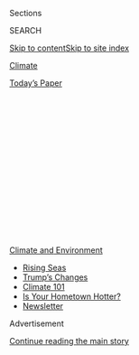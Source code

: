 <div id="app">

<div>

<div>

<div>

<div class="NYTAppHideMasthead css-1q2w90k e1suatyy0">

<div class="section css-ui9rw0 e1suatyy2">

<div class="css-eph4ug er09x8g0">

<div class="css-6n7j50">

</div>

<span class="css-1dv1kvn">Sections</span>

<div class="css-10488qs">

<span class="css-1dv1kvn">SEARCH</span>

</div>

[Skip to content](#site-content)[Skip to site
index](#site-index)

</div>

<div id="masthead-section-label" class="css-1wr3we4 eaxe0e00">

[Climate](https://www.nytimes3xbfgragh.onion/section/climate)

</div>

<div class="css-10698na e1huz5gh0">

</div>

</div>

<div id="masthead-bar-one" class="section hasLinks css-15hmgas e1csuq9d3">

<div class="css-uqyvli e1csuq9d0">

</div>

<div class="css-1uqjmks e1csuq9d1">

</div>

<div class="css-9e9ivx">

[](https://myaccount.nytimes3xbfgragh.onion/auth/login?response_type=cookie&client_id=vi)

</div>

<div class="css-1bvtpon e1csuq9d2">

[Today’s
Paper](https://www.nytimes3xbfgragh.onion/section/todayspaper)

</div>

</div>

</div>

</div>

<div data-aria-hidden="false">

<div id="site-content" data-role="main">

<div>

<div class="css-1aor85t" style="opacity:0.000000001;z-index:-1;visibility:hidden">

<div class="css-1hqnpie">

<div class="css-epjblv">

<span class="css-17xtcya">[Climate](/section/climate)</span><span class="css-x15j1o">|</span><span class="css-fwqvlz">A
Climate Plan in Texas Focuses on Minorities. Not Everyone Likes
It.</span>

</div>

<div class="css-k008qs">

<div class="css-1iwv8en">

<span class="css-18z7m18"></span>

<div>

</div>

</div>

<span class="css-1n6z4y">https://nyti.ms/3fXXQN0</span>

<div class="css-1705lsu">

<div class="css-4xjgmj">

<div class="css-4skfbu" data-role="toolbar" data-aria-label="Social Media Share buttons, Save button, and Comments Panel with current comment count" data-testid="share-tools">

  - 
  - 
  - 
  - 
    
    <div class="css-6n7j50">
    
    </div>

  - 
  - 

</div>

</div>

</div>

</div>

</div>

</div>

<div id="NYT_TOP_BANNER_REGION" class="css-13pd83m">

<div>

<div id="styln-prism-menu-1591906231550" class="section interactive-content interactive-size-medium css-1edisqu">

<div class="css-17ih8de interactive-body">

<div id="scroll-container" class="css-1gj85ro">

[<span class="styln-title-wrap"><span class="css-1pje3qr">Climate
and</span><span class="css-1pje3qr">
Environment</span></span>](https://www.nytimes3xbfgragh.onion/section/climate?action=click&pgtype=Article&state=default&region=TOP_BANNER&context=storylines_menu)

  - [Rising
    Seas](https://www.nytimes3xbfgragh.onion/2020/07/30/climate/sea-level-inland-floods.html?action=click&pgtype=Article&state=default&region=TOP_BANNER&context=storylines_menu)
  - [Trump’s
    Changes](https://www.nytimes3xbfgragh.onion/interactive/2020/climate/trump-environment-rollbacks.html?action=click&pgtype=Article&state=default&region=TOP_BANNER&context=storylines_menu)
  - [Climate 101](https://www.nytimes3xbfgragh.onion/interactive/2020/04/19/climate/climate-crash-course-1.html?action=click&pgtype=Article&state=default&region=TOP_BANNER&context=storylines_menu)
  - [Is Your Hometown
    Hotter?](https://www.nytimes3xbfgragh.onion/interactive/2018/08/30/climate/how-much-hotter-is-your-hometown.html?action=click&pgtype=Article&state=default&region=TOP_BANNER&context=storylines_menu)
  - [Newsletter](https://www.nytimes3xbfgragh.onion/newsletters/climate-change?action=click&pgtype=Article&state=default&region=TOP_BANNER&context=storylines_menu)

</div>

</div>

</div>

</div>

</div>

<div id="top-wrapper" class="css-1sy8kpn">

<div id="top-slug" class="css-l9onyx">

Advertisement

</div>

[Continue reading the main
story](#after-top)

<div class="ad top-wrapper" style="text-align:center;height:100%;display:block;min-height:250px">

<div id="top" class="place-ad" data-position="top" data-size-key="top">

</div>

</div>

<div id="after-top">

</div>

</div>

<div>

<div id="sponsor-wrapper" class="css-1hyfx7x">

<div id="sponsor-slug" class="css-19vbshk">

Supported by

</div>

[Continue reading the main
story](#after-sponsor)

<div id="sponsor" class="ad sponsor-wrapper" style="text-align:center;height:100%;display:block">

</div>

<div id="after-sponsor">

</div>

</div>

<div class="css-186x18t">

</div>

<div class="css-1vkm6nb ehdk2mb0">

# A Climate Plan in Texas Focuses on Minorities. Not Everyone Likes It.

</div>

For years, money for flood protection in the Houston area went mostly to
richer neighborhoods. A new approach prioritizes minority communities,
and it’s stirring up resentments.

<div class="css-79elbk" data-testid="photoviewer-wrapper">

<div class="css-z3e15g" data-testid="photoviewer-wrapper-hidden">

</div>

<div class="css-1a48zt4 ehw59r15" data-testid="photoviewer-children">

![<span class="css-16f3y1r e13ogyst0" data-aria-hidden="true">Faith and
Skye Palay of Houston are forbidden to play in their front yard, where
water pools and mosquitos breed. Their mother advocates for flood
protection in minority
areas.</span><span class="css-cnj6d5 e1z0qqy90" itemprop="copyrightHolder"><span class="css-1ly73wi e1tej78p0">Credit...</span><span><span>Sergio
Flores for The New York
Times</span></span></span>](https://static01.graylady3jvrrxbe.onion/images/2020/07/17/climate/00CLI-HOUSTON1/merlin_174606915_c1a2be97-673c-4b8e-9d53-642643a969fa-articleLarge.jpg?quality=75&auto=webp&disable=upscale)

</div>

</div>

<div class="css-18e8msd">

<div class="css-vp77d3 epjyd6m0">

<div class="css-hus3qt ey68jwv0" data-aria-hidden="true">

[![Christopher
Flavelle](https://static01.graylady3jvrrxbe.onion/images/2019/06/28/climate/author-chris-flavelle/author-chris-flavelle-thumbLarge-v3.png
"Christopher Flavelle")](https://www.nytimes3xbfgragh.onion/by/christopher-flavelle)

</div>

<div class="css-1baulvz">

By [<span class="css-1baulvz last-byline" itemprop="name">Christopher
Flavelle</span>](https://www.nytimes3xbfgragh.onion/by/christopher-flavelle)

</div>

</div>

  - 
    
    <div class="css-ld3wwf e16638kd2">
    
    July 24,
    2020
    
    </div>

  - 
    
    <div class="css-4xjgmj">
    
    <div class="css-d8bdto" data-role="toolbar" data-aria-label="Social Media Share buttons, Save button, and Comments Panel with current comment count" data-testid="share-tools">
    
      - 
      - 
      - 
      - 
        
        <div class="css-6n7j50">
        
        </div>
    
      - 
      - 
    
    </div>
    
    </div>

</div>

</div>

<div class="section meteredContent css-1r7ky0e" name="articleBody" itemprop="articleBody">

<div class="css-1fanzo5 StoryBodyCompanionColumn">

<div class="css-53u6y8">

Pleasantville, a few square miles of bungalows and industrial sites
stuck between Houston’s railways and freeways, resembles a shallow bowl
— quick to flood, like much of the city. But like other neighborhoods
with large Black and Hispanic populations and low property values, it
never qualified for the pricey flood-control projects that protect
wealthier parts of Houston.

Projects here “would be put on a list, and that’s where they would go to
die,” said Bridgette Murray, who is president of the Pleasantville
neighborhood association and whose house got five feet of water during
Hurricane Harvey.

Faced with countless complaints like these, officials in Harris County,
which manages flood control in and around Houston, threw out their old
approach for spending billions of dollars on flood defenses after
Harvey. Instead of prioritizing spending to protect the most valuable
property, which benefited wealthier and whiter areas, they decided to
instead prioritize disadvantaged neighborhoods that would have the
hardest time recovering, including communities of color.

Opponents have criticized the program as social engineering. Advocates
have lauded it as long overdue. And for flood-prone cities nationwide,
the controversial plan has become a test case for grappling with the
overlapping challenges of racial inequity and climate change.

</div>

</div>

<div class="css-1fanzo5 StoryBodyCompanionColumn">

<div class="css-53u6y8">

Governments have long used a simple concept, cost-benefit analysis, to
decide where to focus money on flood protection: Spend it where property
values are higher, for the best return on investment. However, that puts
poorer minority areas at a disadvantage. And it feeds a cycle of decline
as flooding returns again and again.

“The status quo wasn’t working,” said Lina Hidalgo, who in 2018 became
the first Latina to win the position of county judge, Harris County’s
top elected official.

But the county’s year-old experiment is more than a possible model for
other communities. It is also a warning about the political resistance
that can result.

</div>

</div>

<div class="css-79elbk" data-testid="photoviewer-wrapper">

<div class="css-z3e15g" data-testid="photoviewer-wrapper-hidden">

</div>

<div class="css-1a48zt4 ehw59r15" data-testid="photoviewer-children">

![<span class="css-16f3y1r e13ogyst0" data-aria-hidden="true">A drainage
system to mitigate flooding in a wealthier neighborhood of
Houston.</span><span class="css-cnj6d5 e1z0qqy90" itemprop="copyrightHolder"><span class="css-1ly73wi e1tej78p0">Credit...</span><span>Sergio
Flores for The New York
Times</span></span>](https://static01.graylady3jvrrxbe.onion/images/2020/07/22/climate/00CLI-HOUSTONFLOODING9/merlin_174817902_c5a32bd8-e4d2-4e19-8f1b-fd92bd19f2a1-articleLarge.jpg?quality=75&auto=webp&disable=upscale)

</div>

</div>

<div class="css-79elbk" data-testid="photoviewer-wrapper">

<div class="css-z3e15g" data-testid="photoviewer-wrapper-hidden">

</div>

<div class="css-1a48zt4 ehw59r15" data-testid="photoviewer-children">

<div class="css-1xdhyk6 erfvjey0">

<span class="css-1ly73wi e1tej78p0">Image</span>

<div class="css-zjzyr8">

<div data-testid="lazyimage-container" style="height:258.4222222222222px">

</div>

</div>

</div>

<span class="css-16f3y1r e13ogyst0" data-aria-hidden="true">Lina
Hidalgo, the first Latina elected county judge for Harris County, Texas.
“We know the status quo isn’t working,” she
said.</span><span class="css-cnj6d5 e1z0qqy90" itemprop="copyrightHolder"><span class="css-1ly73wi e1tej78p0">Credit...</span><span>Sergio
Flores for The New York Times</span></span>

</div>

</div>

<div class="css-1fanzo5 StoryBodyCompanionColumn">

<div class="css-53u6y8">

Democrats’ plan thrust into plain view the wealth and racial divides
that long influenced which communities received flood assistance.

</div>

</div>

<div class="css-1fanzo5 StoryBodyCompanionColumn">

<div class="css-53u6y8">

Community groups supporting the changes call them both necessary and
humane. Opponents see the new program simply as a way for Democrats to
channel public funds to Democratic leaning voters, rather than using an
approach they prefer, called “worst first” — the idea that the first
priority for spending should be places facing the worst flood
risk.

<div id="NYT_MAIN_CONTENT_1_REGION" class="css-9tf9ac">

<div>

<div id="styln-prism-guide-1593610178459" class="section interactive-content interactive-size-medium css-1ftcdic">

<div class="css-17ih8de interactive-body">

<div id="prism-freeform-block-37356" class="css-19mumt8" data-role="complementary" data-storyline="Climate and Environment" data-truncated="false" tabindex="0">

<div class="css-a8d9oz">

<div>

[](https://www.nytimes3xbfgragh.onion/section/climate?action=click&pgtype=Article&state=default&region=MAIN_CONTENT_1&context=storylines_keepup)

### Climate and Environment ›

#### Keep Up on the Latest Climate News

Updated July 30, 2020

Here’s what you need to know about the latest climate change news this
week:

  -   - [Floods
        in](https://www.nytimes3xbfgragh.onion/2020/07/30/climate/bangladesh-floods.html?action=click&pgtype=Article&state=default&region=MAIN_CONTENT_1&context=storylines_keepup)[Bangladesh](https://www.nytimes3xbfgragh.onion/2020/07/30/climate/bangladesh-floods.html?action=click&pgtype=Article&state=default&region=MAIN_CONTENT_1&context=storylines_keepup)
        are punishing the people least responsible for climate change.
      - As climate change raises sea levels, [storm surges and high
        tides](https://www.nytimes3xbfgragh.onion/2020/07/30/climate/sea-level-inland-floods.html?action=click&pgtype=Article&state=default&region=MAIN_CONTENT_1&context=storylines_keepup)
        are likely to push farther inland.
      - The E.P.A. inspector general plans to investigate whether a
        rollback of fuel efficiency standards [violated government
        rules](https://www.nytimes3xbfgragh.onion/2020/07/27/climate/trump-fuel-efficiency-rule.html?action=click&pgtype=Article&state=default&region=MAIN_CONTENT_1&context=storylines_keepup).

<div id="styln-survey-component-37356" class="styln-survey-component">

</div>

</div>

</div>

</div>

</div>

</div>

</div>

</div>

“They want the money for their neighborhoods. They don’t care about
ours,” said Dave Martin, who is Houston’s mayor pro tem and represents
the wealthy community of Kingwood on the City Council. “Using any
mechanism other than worst first is ludicrous.”

In Harris County, like elsewhere, the emphasis on prioritizing
higher-value property led to different levels of protection not just
from big federally funded flood projects, but also basic infrastructure.

Wealthy neighborhoods got sidewalks and curbs with gutters and
underground drainage, while poorer areas still rely on open ditches in
front of their houses, according to Tracy Stephens, a former project
inspector for Houston’s public works department who now works with Ms.
Murray at a community development group called Achieving Community Tasks
Successfully.

Mr. Stephens recalled crews being sent to upgrade gutters in upscale
neighborhoods simply to accommodate the extra runoff as more people
installed backyard swimming pools. “That money could have been spent
doing jobs everywhere else,” he said.

Environmental policy experts say it makes no sense to decide which
people get protection based on which property is more valuable. That
approach reinforces historical discrimination, which contributed to
minority neighborhoods having lower property values in the first place.
And it doesn’t address the deeper question of who needs the most help,
or why.

</div>

</div>

<div class="css-1fanzo5 StoryBodyCompanionColumn">

<div class="css-53u6y8">

“The benefit-cost approach has a false transparency, a false rigor,”
said Earthea Nance, an associate professor of urban planning and
environmental policy at Texas Southern University. That approach has a
similar effect to redlining, she said, referring to the practice in
decades past whereby governments and banks would deny mortgages to Black
home buyers. “Is that really what we want?”

A sequence of unlikely events pushed Harris County to reconsider its
approach. First, in 2017, Hurricane Harvey dropped more rain than any
storm in U.S. history, flooding more than 166,000 homes countywide. The
following summer, voters approved a $2.5 billion bond to fund more than
500 flood-control projects over several years, the largest such
initiative in the county’s
history.

</div>

</div>

<div class="css-79elbk" data-testid="photoviewer-wrapper">

<div class="css-z3e15g" data-testid="photoviewer-wrapper-hidden">

</div>

<div class="css-1a48zt4 ehw59r15" data-testid="photoviewer-children">

<div class="css-1xdhyk6 erfvjey0">

<span class="css-1ly73wi e1tej78p0">Image</span>

<div class="css-zjzyr8">

<div data-testid="lazyimage-container" style="height:258.4222222222222px">

</div>

</div>

</div>

<span class="css-16f3y1r e13ogyst0" data-aria-hidden="true">Chrishelle
Palay with her daughters Faith and Skye. She helped bring about the
recent changes to how the county prioritizes its flood-protection
money.</span><span class="css-cnj6d5 e1z0qqy90" itemprop="copyrightHolder"><span class="css-1ly73wi e1tej78p0">Credit...</span><span>Sergio
Flores for The New York
Times</span></span>

</div>

</div>

<div class="css-79elbk" data-testid="photoviewer-wrapper">

<div class="css-z3e15g" data-testid="photoviewer-wrapper-hidden">

</div>

<div class="css-1a48zt4 ehw59r15" data-testid="photoviewer-children">

<div class="css-1xdhyk6 erfvjey0">

<span class="css-1ly73wi e1tej78p0">Image</span>

<div class="css-zjzyr8">

<div data-testid="lazyimage-container" style="height:258.4222222222222px">

</div>

</div>

</div>

<span class="css-16f3y1r e13ogyst0" data-aria-hidden="true">Rainwater
collected this month near apartments in the Kashmere Gardens
neighborhood of
Houston.</span><span class="css-cnj6d5 e1z0qqy90" itemprop="copyrightHolder"><span class="css-1ly73wi e1tej78p0">Credit...</span><span>Sergio
Flores for The New York Times</span></span>

</div>

</div>

<div class="css-1fanzo5 StoryBodyCompanionColumn">

<div class="css-53u6y8">

A few months later, in November 2018, came a third surprise. For the
first time in three decades, Democrats, buoyed by the county’s changing
demographics and their party’s midterm wave, [won
control](https://www.houstonchronicle.com/news/houston-texas/houston/article/Emmett-threatened-by-Democratic-rout-in-Harris-13369367.php)
of the Harris County commission, called the Commissioners Court, and
with it, the chance to decide just how that $2.5 billion would be spent.

They vowed the focus would be on fairness. The problem was, nobody knew
exactly what that meant.

Rodney Ellis, who until the election of 2018 had been the sole Democrat
on the county’s five-member commission, had said the bond measure must
include a commitment to the “equitable expenditure” of the money in
return for his support. At the time, he avoided talking about how that
provision should be interpreted, for fear Republicans would reject it.

“Everybody’s for equity, until they’re against it,” Mr. Ellis said.
“Everybody’s for fairness, until they find out everybody won’t get
what they want.”

</div>

</div>

<div class="css-1fanzo5 StoryBodyCompanionColumn">

<div class="css-53u6y8">

After Democrats took control of the commission, they eventually decided
to rank projects based in part on the “social vulnerability” of the
communities they protected — an
[index](https://www.ncbi.nlm.nih.gov/pmc/articles/PMC7179070/) created
by the U.S. Centers for Disease Control and Prevention that reflects
what share of residents are minorities, can’t speak English, lack a job,
are older, live in mobile homes, don’t have cars or face other
challenges.

<div class="css-1q1hscp">

<div class="css-1xk4eoy">

<div id="CLIM">

</div>

</div>

</div>

The goal, according to Ms. Hidalgo, was to reflect how hard it would be
for a neighborhood to recover from the next disaster, and prioritize
flood-control projects in those areas — what she described as a more
comprehensive version of the worst-first approach. “That means elevating
some of the communities that had gone overlooked,” she said.

The commission passed that new approach along party lines, which in
Harris County also means racial lines. The three Democrats who voted in
favor are African-American or Hispanic, while the two Republicans who
voted against it are white.

Jack Cagle, one of the Republican commissioners who voted against the
measure, praised the county’s flood-control department for working
quickly on all the bond-funded projects over the past year, blunting the
effect of the new prioritization. But he said his voters feel misled,
after supporting a bond that they thought would focus on physical risk.

“If you voted on a premise of worst first, and now you’re being told,
look, go to the end of the line, you could be unworthy — you’re going to
get some pushback from that,” Mr. Cagle said.

Twenty-five miles north of Pleasantville, in the wealthy neighborhood of
Kingwood at the edge of Lake Houston, Beth Guide’s house flooded last
year. When the county said it would prioritize flood-control projects
based in part on social vulnerability, she objected. The only criterion,
she said, should be who faces the greatest flood risk.

</div>

</div>

<div class="css-1fanzo5 StoryBodyCompanionColumn">

<div class="css-53u6y8">

“I don’t care if your house is a million-dollar house or a $30,000 hovel
in the middle of nowhere,” said Ms. Guide, who runs a digital-marketing
agency. “This literally should be, ‘Whose life is in the most danger?’”

She rejected the idea that priority should go to people who would have
the hardest time bouncing back from a disaster. “The fact that you
decide that you want to have a Netflix account versus whether you want
to pay for your flood insurance is not my problem,” Ms. Guide
said.

</div>

</div>

<div class="css-79elbk" data-testid="photoviewer-wrapper">

<div class="css-z3e15g" data-testid="photoviewer-wrapper-hidden">

</div>

<div class="css-1a48zt4 ehw59r15" data-testid="photoviewer-children">

<div class="css-1xdhyk6 erfvjey0">

<span class="css-1ly73wi e1tej78p0">Image</span>

<div class="css-zjzyr8">

<div data-testid="lazyimage-container" style="height:258.4222222222222px">

</div>

</div>

</div>

<span class="css-16f3y1r e13ogyst0" data-aria-hidden="true">Beth Guide,
a resident of Kingwood in northeast Houston whose house flooded last
year, opposes prioritizing flood-control projects based on social
vulnerability.</span><span class="css-cnj6d5 e1z0qqy90" itemprop="copyrightHolder"><span class="css-1ly73wi e1tej78p0">Credit...</span><span>Sergio
Flores for The New York
Times</span></span>

</div>

</div>

<div class="css-79elbk" data-testid="photoviewer-wrapper">

<div class="css-z3e15g" data-testid="photoviewer-wrapper-hidden">

</div>

<div class="css-1a48zt4 ehw59r15" data-testid="photoviewer-children">

<div class="css-1xdhyk6 erfvjey0">

<span class="css-1ly73wi e1tej78p0">Image</span>

<div class="css-zjzyr8">

<div data-testid="lazyimage-container" style="height:258.4222222222222px">

</div>

</div>

</div>

<span class="css-16f3y1r e13ogyst0" data-aria-hidden="true">The Buffalo
Bayou, part of the Briar Forest neighborhood of
Houston.</span><span class="css-cnj6d5 e1z0qqy90" itemprop="copyrightHolder"><span class="css-1ly73wi e1tej78p0">Credit...</span><span>Sergio
Flores for The New York Times</span></span>

</div>

</div>

<div class="css-1fanzo5 StoryBodyCompanionColumn">

<div class="css-53u6y8">

Greg Travis is a Republican member of Houston’s city council for a
wealthy district that straddles Buffalo Bayou, a waterway whose
flood-control projects have mostly been pushed to the end of the queue
under the new system. He said the Democrats’ approach endangers the
region’s tax revenues by letting flooding continue to threaten the
values of his constituents’ homes.

“We are the goose that lays the golden egg,” Mr. Travis said. “If those
falter, then the city falters, because there’s no other district that
can pick up the slack. We pay for most of the social programs in our
city.”

When some community groups listened to those arguments, they heard
something other than competing visions of the public good. They heard
complaints about priority going to people with the wrong color skin.

</div>

</div>

<div class="css-1fanzo5 StoryBodyCompanionColumn">

<div class="css-53u6y8">

“This is the same public investment that’s been going to whiter and more
prominent areas for decades,” said Chrishelle Palay, who leads the
Houston Organizing Movement for Equity, a group that sought the change.
“They just call it their ‘tax dollars hard at work.’”

Some supporters and opponents of the new approach agree on one thing: If
Harris County voters had known that the bond money would be prioritized
this way, they might not have passed it.

“It would have failed miserably,” said Mr. Martin, Houston’s mayor pro
tem.

“I actually agree” with Mr. Martin, said Ms. Palay. “His constituents
who supported this measure would likely vote differently if they knew
the current equity framework.”

Dr. Nance, of Texas Southern University, said that until recently, the
white and wealthier residents of Harris County had what she called “the
privilege of not knowing” about the disparity of flood protection. Now
that the flood bond has forced people to confront that disparity, and
the benefits they derive from it, she said pushback was inevitable.
“When they have to face that,” Dr. Nance added, “they’re not going to
be hugging
you.”

</div>

</div>

<div class="css-79elbk" data-testid="photoviewer-wrapper">

<div class="css-z3e15g" data-testid="photoviewer-wrapper-hidden">

</div>

<div class="css-1a48zt4 ehw59r15" data-testid="photoviewer-children">

<div class="css-1xdhyk6 erfvjey0">

<span class="css-1ly73wi e1tej78p0">Image</span>

<div class="css-zjzyr8">

<div data-testid="lazyimage-container" style="height:258.4222222222222px">

</div>

</div>

</div>

<span class="css-16f3y1r e13ogyst0" data-aria-hidden="true">A spillway
in Kashmere
Gardens.</span><span class="css-cnj6d5 e1z0qqy90" itemprop="copyrightHolder"><span class="css-1ly73wi e1tej78p0">Credit...</span><span>Sergio
Flores for The New York Times</span></span>

</div>

</div>

</div>

<div>

</div>

<div>

</div>

<div>

</div>

<div>

<div id="bottom-wrapper" class="css-1ede5it">

<div id="bottom-slug" class="css-l9onyx">

Advertisement

</div>

[Continue reading the main
story](#after-bottom)

<div id="bottom" class="ad bottom-wrapper" style="text-align:center;height:100%;display:block;min-height:90px">

</div>

<div id="after-bottom">

</div>

</div>

</div>

</div>

</div>

## Site Index

<div>

</div>

## Site Information Navigation

  - [© <span>2020</span> <span>The New York Times
    Company</span>](https://help.nytimes3xbfgragh.onion/hc/en-us/articles/115014792127-Copyright-notice)

<!-- end list -->

  - [NYTCo](https://www.nytco.com/)
  - [Contact
    Us](https://help.nytimes3xbfgragh.onion/hc/en-us/articles/115015385887-Contact-Us)
  - [Work with us](https://www.nytco.com/careers/)
  - [Advertise](https://nytmediakit.com/)
  - [T Brand Studio](http://www.tbrandstudio.com/)
  - [Your Ad
    Choices](https://www.nytimes3xbfgragh.onion/privacy/cookie-policy#how-do-i-manage-trackers)
  - [Privacy](https://www.nytimes3xbfgragh.onion/privacy)
  - [Terms of
    Service](https://help.nytimes3xbfgragh.onion/hc/en-us/articles/115014893428-Terms-of-service)
  - [Terms of
    Sale](https://help.nytimes3xbfgragh.onion/hc/en-us/articles/115014893968-Terms-of-sale)
  - [Site
    Map](https://spiderbites.nytimes3xbfgragh.onion)
  - [Help](https://help.nytimes3xbfgragh.onion/hc/en-us)
  - [Subscriptions](https://www.nytimes3xbfgragh.onion/subscription?campaignId=37WXW)

</div>

</div>

</div>

</div>
